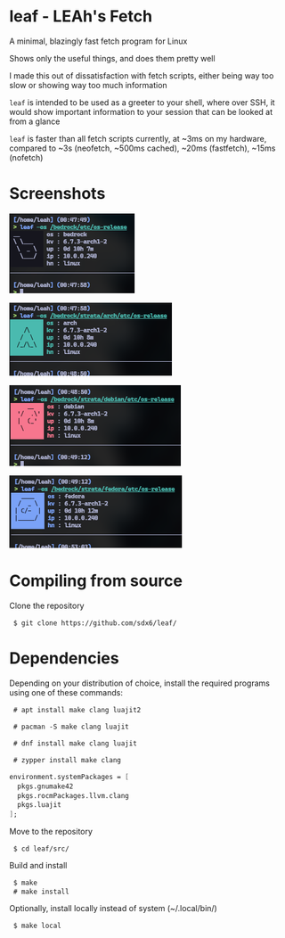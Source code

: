 # leaf - LEAh's Fetch
A minimal, blazingly fast fetch program for Linux

Shows only the useful things, and does them pretty well

I made this out of dissatisfaction with fetch scripts, either being way too slow or showing way too much information

`leaf` is intended to be used as a greeter to your shell, where over SSH, it would show important information to your session that can be looked at from a glance

`leaf` is faster than all fetch scripts currently, at ~3ms on my hardware, compared to ~3s (neofetch, ~500ms cached), ~20ms (fastfetch), ~15ms (nofetch)
# Screenshots
![](1.png)

![](2.png)

![](3.png)

![](4.png)
# Compiling from source
Clone the repository
```
 $ git clone https://github.com/sdx6/leaf/
```
# Dependencies
Depending on your distribution of choice, install the required programs using one of these commands:
```
 # apt install make clang luajit2
```
```
 # pacman -S make clang luajit
```
```
 # dnf install make clang luajit
```
```
 # zypper install make clang
```
```nix
environment.systemPackages = [
  pkgs.gnumake42
  pkgs.rocmPackages.llvm.clang
  pkgs.luajit
];
```
Move to the repository
```
 $ cd leaf/src/
```
Build and install
```
 $ make
 # make install
```
Optionally, install locally instead of system (~/.local/bin/)
```
 $ make local
```
